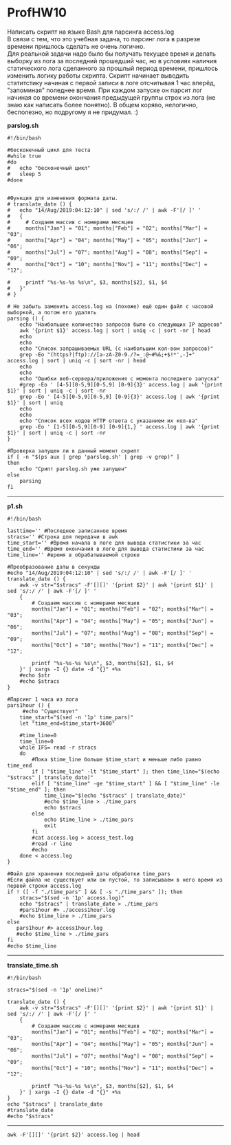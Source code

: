 # ProfHW10
Написать скрипт на языке Bash для парсинга access.log  
В связи с тем, что это учебная задача, то парсинг лога в разрезе времени пришлось сделать не очень логично.  
Для реальной задачи надо было бы получать текущее время и делать выборку из лога за последний прошедший час, но в условиях наличия статического лога сделанного за прошлый период времени, пришлось изменить логику работы скрипта. Скрипт начинает выводить статитстику начиная с первой записи в логе отсчитывая 1 час вперёд, "запоминая" поледнее время. При каждом запуске он парсит лог начиная со времени окончания предыдущей группы строк из лога (не знаю как написать более понятно). В общем коряво, нелогично, бесполезно, но подругому я не придумал. :)  

<b>parslog.sh</b>
```
#!/bin/bash

#бесконечный цикл для теста
#while true
#do
#	echo "бесконечный цикл"
#	sleep 5
#done


#Функция для изменения формата даты.
# translate_date () {
# 	echo "14/Aug/2019:04:12:10" | sed 's/:/ /' | awk -F'[/ ]' '
# 	{
#     # Создаем массив с номерами месяцев
#     months["Jan"] = "01"; months["Feb"] = "02"; months["Mar"] = "03";
#     months["Apr"] = "04"; months["May"] = "05"; months["Jun"] = "06";
#     months["Jul"] = "07"; months["Aug"] = "08"; months["Sep"] = "09";
#     months["Oct"] = "10"; months["Nov"] = "11"; months["Dec"] = "12";
    
#     printf "%s-%s-%s %s\n", $3, months[$2], $1, $4
# 	}'
# }

# Не забыть заменить access.log на (похоже) ещё один файл с часовой выборкой, а потом его удалять
parsing () {
	echo "Наибольшее количество запросов было со следующих IP адресов"
	awk '{print $1}' access.log | sort | uniq -c | sort -nr | head
	echo
	echo
	echo "Список запрашиваемых URL (с наибольшим кол-вом запросов)"
	grep -Eo "(https?|ftp)://[a-zA-Z0-9./?=_:@~#%&;+$!*',-]+" access.log | sort | uniq -c | sort -nr | head
	echo
	echo
	echo "Ошибки веб-сервера/приложения c момента последнего запуска"
	#grep -Eo ' [4-5][0-5,9][0-5,9] [0-9]{3}' access.log | awk '{print $1}' | sort | uniq -c | sort -nr
	grep -Eo ' [4-5][0-5,9][0-5,9] [0-9]{3}' access.log | awk '{print $1}' | sort | uniq
	echo
	echo
	echo "Список всех кодов HTTP ответа с указанием их кол-ва"
	grep -Eo ' [1-5][0-5,9][0-9] [0-9]{1,} ' access.log | awk '{print $1}' | sort | uniq -c | sort -nr
}

#Проверка запущен ли в данный момент скрипт
if [ -n "$(ps aux | grep 'parslog.sh' | grep -v grep)" ]
then
	echo "Срипт parslog.sh уже запущен"
else
	parsing
fi

```
---

<b>p1.sh</b>  
```
#!/bin/bash

lasttime='' #Последнее записанное время
stracs='' #Строка для передачи в awk
time_start='' #Время начала в логе для вывода статистики за час
time_end='' #Время окончания в логе для вывода статистики за час
time_line='' #время в обрабатываемой строке

#Преобразование даты в секунды
#echo "14/Aug/2019:04:12:10" | sed 's/:/ /' | awk -F'[/ ]' '
translate_date () {
    awk -v str="$stracs" -F'[][]' '{print $2}' | awk '{print $1}' | sed 's/:/ /' | awk -F'[/ ]' '
    {
        # Создаем массив с номерами месяцев
        months["Jan"] = "01"; months["Feb"] = "02"; months["Mar"] = "03";
        months["Apr"] = "04"; months["May"] = "05"; months["Jun"] = "06";
        months["Jul"] = "07"; months["Aug"] = "08"; months["Sep"] = "09";
        months["Oct"] = "10"; months["Nov"] = "11"; months["Dec"] = "12";
        
        printf "%s-%s-%s %s\n", $3, months[$2], $1, $4
    }' | xargs -I {} date -d "{}" +%s
	#echo $str
	#echo $stracs
}

#Парсинг 1 часа из лога
pars1hour () {
	 #echo "Существует"
	time_start="$(sed -n '1p' time_pars)"
	let "time_end=$time_start+3600"

	#time_line=0
	time_line=0
	while IFS= read -r stracs
	do		
		#Пока $time_line больше $time_start и меньше либо равно time_end
		if [ "$time_line" -lt "$time_start" ]; then time_line="$(echo "$stracs" | translate_date)"
		elif [ "$time_line" -ge "$time_start" ] && [ "$time_line" -le "$time_end" ]; then
			time_line="$(echo "$stracs" | translate_date)"
			#echo $time_line > ./time_pars
			echo $stracs
		else 
			echo $time_line > ./time_pars
			exit
		fi
		#cat access.log > access_test.log
		#read -r line
		#echo 
	done < access.log
}

#Файл для хранения последней даты обработки time_pars
#Если файла не существует или он пустой, то записываем в него время из первой строки access.log
if ! ([ -f "./time_pars" ] && [ -s "./time_pars" ]); then
    stracs="$(sed -n '1p' access.log)"
    echo "$stracs" | translate_date > ./time_pars
	#pars1hour #> ./access1hour.log
	#echo $time_line > ./time_pars
else
   pars1hour #> access1hour.log
   #echo $time_line > ./time_pars
fi
#echo $time_line
```
---
<b>translate_time.sh</b>
```
#!/bin/bash

stracs="$(sed -n '1p' oneline)"

translate_date () {
    awk -v str="$stracs" -F'[][]' '{print $2}' | awk '{print $1}' | sed 's/:/ /' | awk -F'[/ ]' '
    {
        # Создаем массив с номерами месяцев
        months["Jan"] = "01"; months["Feb"] = "02"; months["Mar"] = "03";
        months["Apr"] = "04"; months["May"] = "05"; months["Jun"] = "06";
        months["Jul"] = "07"; months["Aug"] = "08"; months["Sep"] = "09";
        months["Oct"] = "10"; months["Nov"] = "11"; months["Dec"] = "12";
        
        printf "%s-%s-%s %s\n", $3, months[$2], $1, $4
    }' | xargs -I {} date -d "{}" +%s
}
echo "$stracs" | translate_date
#translate_date
#echo "$stracs"
```
---
```
awk -F'[][]' '{print $2}' access.log | head
```
